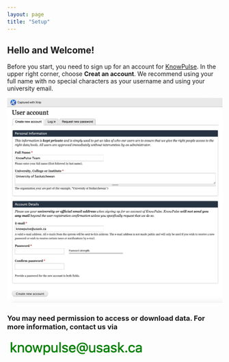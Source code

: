 ```yaml
---
layout: page
title: "Setup"
---
```


## Hello and Welcome! 

Before you start, you need to sign up for an account for [KnowPulse](https://knowpulse.usask.ca). In the upper right corner, choose **Creat an account**. 
We recommend using your full name with no special characters as your username and using your university email.


![Screenshot of main code listing](fig/gmatrix-poly-region-6.png)

### You may need permission to access or download data. For more information, contact us via

![Screenshot of main code listing](fig/gmatrix-poly-region-7.png)
